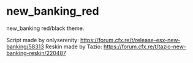 # new_banking_red

new_banking red/black theme.

Script made by onlyserenity: https://forum.cfx.re/t/release-esx-new-banking/58313
Reskin made by Tazio: https://forum.cfx.re/t/tazio-new-banking-reskin/220487
